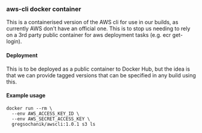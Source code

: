 ### aws-cli docker container

This is a containerised version of the AWS cli for use in our builds, as currently AWS don't have an official one.
This is to stop us needing to rely on a 3rd party public container for aws deployment tasks (e.g. ecr get-login).

#### Deployment

This is to be deployed as a public container to Docker Hub, but the idea is that we can provide tagged versions that can be specified in any build using this.

#### Example usage

```
docker run --rm \
  --env AWS_ACCESS_KEY_ID \
  --env AWS_SECRET_ACCESS_KEY \
  gregsochanik/awscli:1.0.1 s3 ls
```
